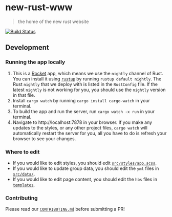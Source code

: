 # new-rust-www
> the home of the new rust website

[![Build Status](https://travis-ci.com/rust-lang/beta.rust-lang.org.svg?token=hHeDp9pQmz9kvsgRNVHy&branch=master)](https://travis-ci.com/rust-lang/beta.rust-lang.org)

## Development

### Running the app locally

1. This is a [Rocket](https://rocket.rs/) app, which means we use the `nightly` channel of Rust. You can install it using [`rustup`](https://rustup.rs/) by running `rustup default nightly`. The Rust `nightly` that we deploy with is listed in the `RustConfig` file. If the latest `nightly` is not working for you, you should use the `nightly` version in that file.
1. Install `cargo watch` by running `cargo install cargo-watch` in your terminal.
1. To build the app and run the server, run `cargo watch -x run` in your terminal.
1. Navigate to http://localhost:7878 in your browser. If you make any updates to the styles, or any other project files, `cargo watch` will automatically restart the server for you, all you have to do is refresh your browser to see your changes.

### Where to edit

- If you would like to edit styles, you should edit [`src/styles/app.scss`](src/styles/app.scss). 
- If you would like to update group data, you should edit the `yml` files in [`src/data/`](src/data/).
- If you would like to edit page content, you should edit the `hbs` files in [`templates`](templates).

### Contributing

Please read our [`CONTRIBUTING.md`](CONTRIBUTING.md) before submitting a PR!
